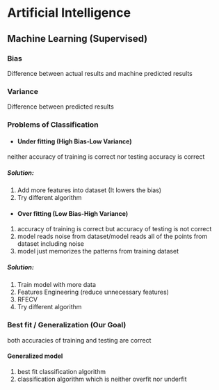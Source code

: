 # Artificial Intelligence
## Machine Learning (Supervised)
### Bias
Difference between actual results and machine predicted results

### Variance
Difference between predicted results

### Problems of Classification
* #### Under fitting (High Bias-Low Variance)
neither accuracy of training is correct nor testing accuracy is correct
<br /> 
##### Solution:
1. Add more features into dataset (It lowers the bias)
2. Try different algorithm

* #### Over fitting (Low Bias-High Variance)
1. accuracy of training is correct but accuracy of testing is not correct
2. model reads noise from dataset/model reads all of the points from dataset including noise
3. model just memorizes the patterns from training dataset
##### Solution:
1. Train model with more data
2. Features Engineering (reduce unnecessary features)
3. RFECV
4. Try different algorithm

### Best fit / Generalization (Our Goal)
both accuracies of training and testing are correct
#### Generalized model
 1. best fit classification algorithm
 2. classification algorithm which is neither overfit nor underfit 
